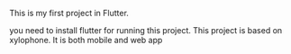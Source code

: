 This is my first project in Flutter.

you need to install flutter for running this project.
This project is based on xylophone.
It is both mobile and web app
